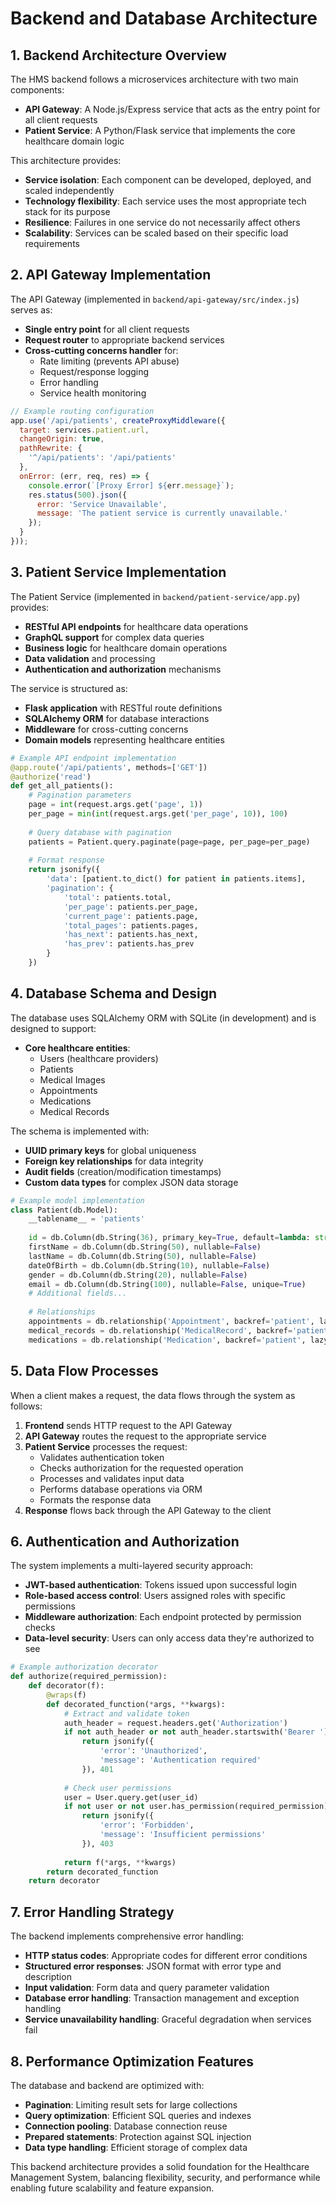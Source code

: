 # Backend and Database Architecture

## 1. Backend Architecture Overview

The HMS backend follows a microservices architecture with two main components:

- **API Gateway**: A Node.js/Express service that acts as the entry point for all client requests
- **Patient Service**: A Python/Flask service that implements the core healthcare domain logic

This architecture provides:
- **Service isolation**: Each component can be developed, deployed, and scaled independently
- **Technology flexibility**: Each service uses the most appropriate tech stack for its purpose
- **Resilience**: Failures in one service do not necessarily affect others
- **Scalability**: Services can be scaled based on their specific load requirements

## 2. API Gateway Implementation

The API Gateway (implemented in `backend/api-gateway/src/index.js`) serves as:

- **Single entry point** for all client requests
- **Request router** to appropriate backend services
- **Cross-cutting concerns handler** for:
  - Rate limiting (prevents API abuse)
  - Request/response logging
  - Error handling
  - Service health monitoring

```javascript
// Example routing configuration
app.use('/api/patients', createProxyMiddleware({ 
  target: services.patient.url,
  changeOrigin: true,
  pathRewrite: {
    '^/api/patients': '/api/patients'
  },
  onError: (err, req, res) => {
    console.error(`[Proxy Error] ${err.message}`);
    res.status(500).json({
      error: 'Service Unavailable',
      message: 'The patient service is currently unavailable.'
    });
  }
}));
```

## 3. Patient Service Implementation

The Patient Service (implemented in `backend/patient-service/app.py`) provides:

- **RESTful API endpoints** for healthcare data operations
- **GraphQL support** for complex data queries
- **Business logic** for healthcare domain operations
- **Data validation** and processing
- **Authentication and authorization** mechanisms

The service is structured as:

- **Flask application** with RESTful route definitions
- **SQLAlchemy ORM** for database interactions
- **Middleware** for cross-cutting concerns
- **Domain models** representing healthcare entities

```python
# Example API endpoint implementation
@app.route('/api/patients', methods=['GET'])
@authorize('read')
def get_all_patients():
    # Pagination parameters
    page = int(request.args.get('page', 1))
    per_page = min(int(request.args.get('per_page', 10)), 100)
    
    # Query database with pagination
    patients = Patient.query.paginate(page=page, per_page=per_page)
    
    # Format response
    return jsonify({
        'data': [patient.to_dict() for patient in patients.items],
        'pagination': {
            'total': patients.total,
            'per_page': patients.per_page,
            'current_page': patients.page,
            'total_pages': patients.pages,
            'has_next': patients.has_next,
            'has_prev': patients.has_prev
        }
    })
```

## 4. Database Schema and Design

The database uses SQLAlchemy ORM with SQLite (in development) and is designed to support:

- **Core healthcare entities**:
  - Users (healthcare providers)
  - Patients
  - Medical Images
  - Appointments
  - Medications
  - Medical Records

The schema is implemented with:

- **UUID primary keys** for global uniqueness
- **Foreign key relationships** for data integrity
- **Audit fields** (creation/modification timestamps)
- **Custom data types** for complex JSON data storage

```python
# Example model implementation
class Patient(db.Model):
    __tablename__ = 'patients'
    
    id = db.Column(db.String(36), primary_key=True, default=lambda: str(uuid.uuid4()))
    firstName = db.Column(db.String(50), nullable=False)
    lastName = db.Column(db.String(50), nullable=False)
    dateOfBirth = db.Column(db.String(10), nullable=False)
    gender = db.Column(db.String(20), nullable=False)
    email = db.Column(db.String(100), nullable=False, unique=True)
    # Additional fields...
    
    # Relationships
    appointments = db.relationship('Appointment', backref='patient', lazy=True)
    medical_records = db.relationship('MedicalRecord', backref='patient', lazy=True)
    medications = db.relationship('Medication', backref='patient', lazy=True)
```

## 5. Data Flow Processes

When a client makes a request, the data flows through the system as follows:

1. **Frontend** sends HTTP request to the API Gateway
2. **API Gateway** routes the request to the appropriate service
3. **Patient Service** processes the request:
   - Validates authentication token
   - Checks authorization for the requested operation
   - Processes and validates input data
   - Performs database operations via ORM
   - Formats the response data
4. **Response** flows back through the API Gateway to the client

## 6. Authentication and Authorization

The system implements a multi-layered security approach:

- **JWT-based authentication**: Tokens issued upon successful login
- **Role-based access control**: Users assigned roles with specific permissions
- **Middleware authorization**: Each endpoint protected by permission checks
- **Data-level security**: Users can only access data they're authorized to see

```python
# Example authorization decorator
def authorize(required_permission):
    def decorator(f):
        @wraps(f)
        def decorated_function(*args, **kwargs):
            # Extract and validate token
            auth_header = request.headers.get('Authorization')
            if not auth_header or not auth_header.startswith('Bearer '):
                return jsonify({
                    'error': 'Unauthorized',
                    'message': 'Authentication required'
                }), 401
            
            # Check user permissions
            user = User.query.get(user_id)
            if not user or not user.has_permission(required_permission):
                return jsonify({
                    'error': 'Forbidden',
                    'message': 'Insufficient permissions'
                }), 403
                
            return f(*args, **kwargs)
        return decorated_function
    return decorator
```

## 7. Error Handling Strategy

The backend implements comprehensive error handling:

- **HTTP status codes**: Appropriate codes for different error conditions
- **Structured error responses**: JSON format with error type and description
- **Input validation**: Form data and query parameter validation
- **Database error handling**: Transaction management and exception handling
- **Service unavailability handling**: Graceful degradation when services fail

## 8. Performance Optimization Features

The database and backend are optimized with:

- **Pagination**: Limiting result sets for large collections
- **Query optimization**: Efficient SQL queries and indexes
- **Connection pooling**: Database connection reuse
- **Prepared statements**: Protection against SQL injection
- **Data type handling**: Efficient storage of complex data

This backend architecture provides a solid foundation for the Healthcare Management System, balancing flexibility, security, and performance while enabling future scalability and feature expansion.
